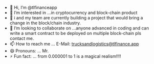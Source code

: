 - 👋 Hi, I’m @tlfinanceapp
- 👀 I’m interested in ...in cryptocurrency and block-chain product
- 🌱 i and my team are currently building a project that would bring a change in the block/chain industry.
- 💞️ I’m looking to collaborate on ...anyone advanced in coding and can write a smart contract to be deployed on multiple block-chain pls contact me.
- 📫 How to reach me ... E-Mail: trucksandlogistics@tlfinance.app
- 😄 Pronouns: ... Mr.
- ⚡ Fun fact: ... from 0.000001 to 1 is a magical realism!!!!

<!---
tlfinanceapp/tlfinanceapp is a ✨ special ✨ repository because its `README.md` (this file) appears on your GitHub profile.
You can click the Preview link to take a look at your changes.
--->
